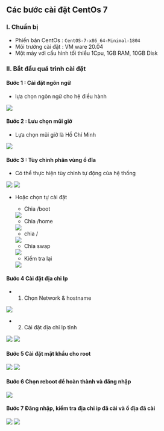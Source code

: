 ## Các bước cài đặt CentOs 7
### I. Chuẩn bị
- Phiển bản CentOs : `CentOS-7-x86_64-Minimal-1804`
- Môi trường cài đặt : VM ware 20.04
- Một máy với cấu hình tối thiểu 1Cpu, 1GB RAM, 10GB Disk
### II. Bắt đầu quá trình cài đặt
#### Bước 1 : Cài đặt ngôn ngữ 
- lựa chọn ngôn ngữ cho hệ điều hành 
<img src="../img/ce3.png">

#### Bước 2 : Lưu chọn mũi giờ 
- Lựa chọn mũi giờ là Hồ Chí Minh
<img src="../img/ce4.png">

#### Bước 3 : Tùy chỉnh phân vùng ổ đĩa
- Có thể thực hiện tùy chỉnh tự động của hệ thống
<img src="../img/ce5.png">
<img src="../img/ce6.png">

- Hoặc chọn tự cài đặt
    + Chia /boot
    <img src="../img/ce8.png">

    + Chia /home
    <img src="../img/ce10.png">

    + chia /
    <img src="../img/ce11.png">

    + Chia swap 
    <img src="../img/ce12.png">

    + Kiểm tra lại 
    <img src="../img/ce14.png">

#### Bước 4 Cài đặt địa chỉ Ip 
- 1. Chọn Network & hostname
<img src="../img/ce15.png">


- 2. Cài đặt địa chỉ Ip tĩnh 
<img src="../img/ce16.png">
<img src="../img/ce17.png">

#### Bước 5 Cài đặt mật khẩu cho root

<img src="../img/ce18.png">
<img src="../img/ce19.png">

#### Bước 6 Chọn reboot để hoàn thành và đăng nhập

<img src="../img/ce20.png">

#### Bước 7 Đăng nhập, kiểm tra địa chỉ ip đã cài và ổ địa đã cài

<img src="../img/ce21.png">
<img src="../img/ce22.png">
